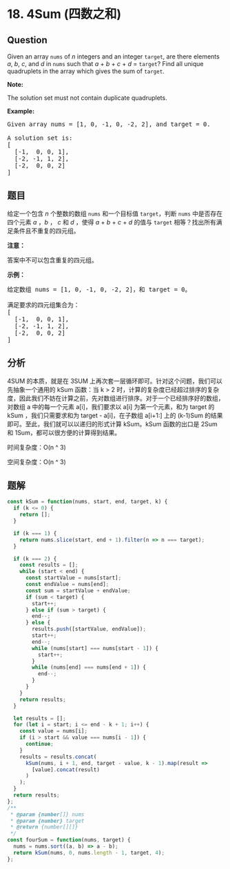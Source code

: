 # 18. 4Sum (四数之和)

## Question

Given an array `nums` of _n_ integers and an integer `target`, are there elements _a_, _b_, _c_, and _d_ in `nums` such that _a_ + _b_ + _c_ + _d_ = `target`? Find all unique quadruplets in the array which gives the sum of `target`.

**Note:**

The solution set must not contain duplicate quadruplets.

**Example:**

<pre>Given array nums = [1, 0, -1, 0, -2, 2], and target = 0.

A solution set is:
[
  [-1,  0, 0, 1],
  [-2, -1, 1, 2],
  [-2,  0, 0, 2]
]
</pre>

## 题目

给定一个包含 _n_ 个整数的数组 `nums` 和一个目标值 `target`，判断 `nums` 中是否存在四个元素 _a_ ，_b_ ， _c_ 和 _d_ ，使得 _a_ + _b_ + _c_ + _d_ 的值与 `target` 相等？找出所有满足条件且不重复的四元组。

**注意：**

答案中不可以包含重复的四元组。

**示例：**

<pre>给定数组 nums = [1, 0, -1, 0, -2, 2]，和 target = 0。

满足要求的四元组集合为：
[
  [-1,  0, 0, 1],
  [-2, -1, 1, 2],
  [-2,  0, 0, 2]
]
</pre>

## 分析

4SUM 的本质，就是在 3SUM 上再次套一层循环即可。针对这个问题，我们可以先抽象一个通用的 kSum 函数：当 k > 2 时，计算的复杂度已经超过排序的复杂度，因此我们不妨在计算之前，先对数组进行排序。对于一个已经排序好的数组，对数组 a 中的每一个元素 a[i]，我们要求以 a[i] 为第一个元素，和为 target 的 kSum ，我们只需要求和为 target - a[i]，在子数组 a[i+1:] 上的 (k-1)Sum 的结果即可。至此，我们就可以以递归的形式计算 kSum。kSum 函数的出口是 2Sum 和 1Sum，都可以很方便的计算得到结果。

时间复杂度：O(n ^ 3)

空间复杂度：O(n ^ 3)

## 题解

```javascript
const kSum = function(nums, start, end, target, k) {
  if (k <= 0) {
    return [];
  }

  if (k === 1) {
    return nums.slice(start, end + 1).filter(n => n === target);
  }

  if (k === 2) {
    const results = [];
    while (start < end) {
      const startValue = nums[start];
      const endValue = nums[end];
      const sum = startValue + endValue;
      if (sum < target) {
        start++;
      } else if (sum > target) {
        end--;
      } else {
        results.push([startValue, endValue]);
        start++;
        end--;
        while (nums[start] === nums[start - 1]) {
          start++;
        }
        while (nums[end] === nums[end + 1]) {
          end--;
        }
      }
    }
    return results;
  }

  let results = [];
  for (let i = start; i <= end - k + 1; i++) {
    const value = nums[i];
    if (i > start && value === nums[i - 1]) {
      continue;
    }
    results = results.concat(
      kSum(nums, i + 1, end, target - value, k - 1).map(result =>
        [value].concat(result)
      )
    );
  }
  return results;
};
/**
 * @param {number[]} nums
 * @param {number} target
 * @return {number[][]}
 */
const fourSum = function(nums, target) {
  nums = nums.sort((a, b) => a - b);
  return kSum(nums, 0, nums.length - 1, target, 4);
};
```
